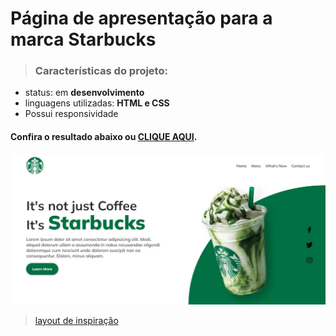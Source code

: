 # Página de apresentação para a marca Starbucks

> ### Características do projeto:

* status: em **desenvolvimento**
* linguagens utilizadas: **HTML e CSS**
* Possui responsividade

#### Confira o resultado abaixo ou <a href="https://anadiasc.github.io/starbucks/" target="_blank">CLIQUE AQUI</a>.

![Resultado](imagens/screenshot.jpg)

> <a href="https://morioh.com/p/bda6ce16b5d8" target="_blank">layout de inspiração</a>
